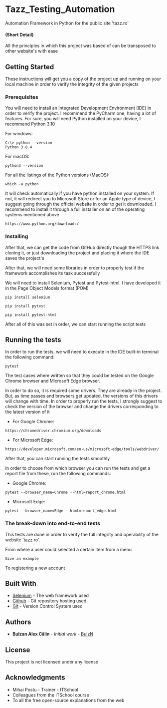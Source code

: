 # Tazz_Testing_Automation

Automation Framework in Python for the public site 'tazz.ro'

#### (Short Detail)
All the principles in which this project was based of can be transposed to other website's with ease

## Getting Started

These instructions will get you a copy of the project up and running on your local machine in order to verify the 
integrity of the given projects

### Prerequisites

You will need to install an Integrated Development Environment (IDE) in order to verify the project. I recommend the
PyCharm one, having a lot of features.
For sure, you will need Python installed on your device, I recommend Python 3.10

For windows:

```
C:\> python --version
Python 3.8.4
```

For macOS:

```
python3 --version
```

For all the listings of the Python versions (MacOS):
```
which -a python
```

It will check automatically if you have python installed on your system. If not, it will redirect you
to Microsoft Store or for an Apple type of device, I suggest going through the official website in order to get it downloaded. 
I recommend to install it through a full installer on an of the operating systems mentioned above
```
https://www.python.org/downloads/
```


### Installing

After that, we can get the code from GitHub directly though the HTTPS link cloning it, or just downloading the project and placing 
it where the IDE saves the project's

After that, we will need some libraries in order to properly test if the framework accomplishes its
task successfully

We will need to install Selenium, Pytest and Pytest-html. I have developed it in the Page Object Models format (POM)

```
pip install selenium
```

```
pip install pytest
```

```
pip install pytest-html
```

After all of this was set in order, we can start running the script tests

## Running the tests

In order to run the tests, we will need to execute in the IDE built-in terminal the following command:

```
pytest
```

The test cases where written so that they could be tested on the Google Chrome browser and Microsoft Edge browser.

In order to do so, it is required some drivers. They are already in the project. But, as time passes and browsers get
updated, the versions of this drivers will change with time. In order to properly run the tests, I strongly suggest 
to check the version of the browser and change the drivers corresponding to the latest version of it

* For Google Chrome:
```
https://chromedriver.chromium.org/downloads
```

* For Microsoft Edge:
```
https://developer.microsoft.com/en-us/microsoft-edge/tools/webdriver/
```

After that, you can start running the tests smoothly

In order to choose from which browser you can run the tests and get a report file from these, run the following commands:
* Google Chrome:
```
pytest --browser_name=Chrome --html=report_chrome.html
```
* Microsoft Edge:
```
pytest --browser_name=Edge --html=report_edge.html
```


### The break-down into end-to-end tests

This tests are done in order to verify the full integrity and operability of the website 'tazz.ro'.

From where a user could selected a certain item from a menu

```
Give an example
```

To registering a new account


## Built With

* [Selenium](https://www.selenium.dev) - The web framework used
* [Github](https://github.com) - Git repository hosting used
* [Git](https://git-scm.com) - Version Control System used


## Authors

* **Bulzan Alex Călin** - *Initial work* - [BulzN](https://github.com/BulzN)

## License

This project is not licensed under any license

## Acknowledgments

* Mihai Postu - Trainer - ITSchool
* Colleagues from the ITSchool course
* To all the free open-source explanations from the web
